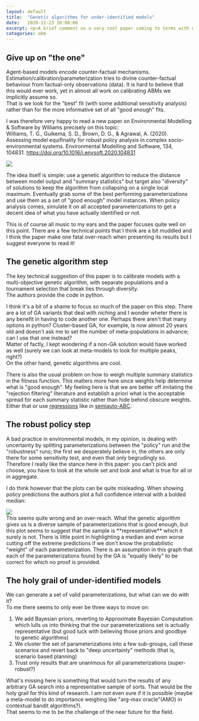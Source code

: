 ```yaml
---
layout: default
title:  "Genetic algorithms for under-identified models"
date:   2020-11-23 10:00:00
excerpt: <p>A brief comment on a very cool paper coming to terms with under-identification in agent-based models by tricking a genetic algorithm to do some more exploration than what we usually get from calibration techniques</p>
categories: abm 
--- 
```


## Give up on "the one"

Agent-based models encode counter-factual mechanisms. Estimation/calibration/parameterization tries to divine counter-factual behaviour from factual-only observations (data).  It is hard to believe that this would ever work, yet in almost all work on calibrating ABMs we implicitly assume so.  
That is we look for the "best" fit (with some additional sensitivity analysis) rather than for the more informative set of all "good enough" fits.

I was therefore very happy to read a new paper on Environmental Modelling & Software by Williams precisely on this topic:  
Williams, T. G., Guikema, S. D., Brown, D. G., & Agrawal, A. (2020). Assessing model equifinality for robust policy analysis in complex socio-environmental systems. Environmental Modelling and Software, 134, 104831. https://doi.org/10.1016/j.envsoft.2020.104831


<div>
<img style="max-width:100%" src="{{ site.baseurl }}/assets/dmc/dmc.png"/>
</div>

The idea itself is simple: use a genetic algorithm to reduce the distance between model output and "summary statistics" but target also "diversity" of solutions to keep the algorithm from collapsing on a single local maximum. 
Eventually grab some of the best performing parameterizations and use them as a set of "good enough" model instances. 
When policy analysis comes, simulate it on all accepted parameterizations to get a decent idea of what you have actually identified or not.

This is of course all music to my ears and the paper focuses quite well on this point. There are a few technical points that I think are a bit muddled and I think the paper make one fatal over-reach when presenting its results but I suggest everyone to read it!

## The genetic algorithm step

The key technical suggestion of this paper is to calibrate models with a multi-objective genetic algorithm, with separate populations and a tournament selection that break ties through diversity.  
The authors provide the code in python.

I think it's a bit of a shame to focus so much of the paper on this step. There are a lot of GA variants that deal with *niching* and I wonder wheter there is any benefit in having to code another one. Perhaps there aren't that many options in python? Cluster-based GA, for example, is now almost 20 years old and doesn't ask me to set the number of meta-populations in advance; can I use that one instead?  
Matter of factly, I kept wondering if a non-GA solution would have worked as well (surely we can look at meta-models to look for multiple peaks, right?)  
On the other hand, genetic algorithms are cool.

There is also the usual problem on how to weigh multiple summary statistics in the fitness function. This matters more here since weights help determine what is "good enough".
My feeling here is that we are better off imitating the "rejection filtering" literature and establish a priori what is the acceptable spread for each summary statistic rather than hide behind obscure weights. Either that or use [regressions](http://jasss.soc.surrey.ac.uk/23/1/7.html) like in [semiauto-ABC](https://arxiv.org/abs/1004.1112).


## The robust policy step

A bad practice in environmental models, in my opinion, is dealing with uncertainty by splitting parameterizations between the "policy" run and the "robustness" runs; the first we desperately believe in, the others are only there for some sensitivity test, and even that only begrudingly so.  
Therefore I really like the stance here in this paper: you can't pick and choose, you have to look at the whole set and look and what is true for all or in aggregate.

I do think however that the plots can be quite misleading. When showing policy predictions the authors plot a full confidence interval with a bolded median:  
<div >
<img style="max-width:100%" src="{{ site.baseurl }}/assets/dmc/confidence.png"/>
</div>  
This seems quite wrong and an over-reach. What the genetic algorithm gives us is a diverse sample of parameterizations that is good enough, but this plot seems to suggest that the sample is **representative** which it surely is not.  
There is little point in highlighting a median and even worse cutting off the extreme predictions if we don't know the probabilistic "weight" of each parameterization. There is an assumption in this graph that each of the parameterizations found by the GA is "equally likely" to be correct for which no proof is provided.

## The holy grail of under-identified models

We can generate a set of valid parameterizations, but what can we do with it?  
To me there seems to only ever be three ways to move on:

1. We add Bayesian priors, reverting to Approximate Bayesian Computation which lulls us into thinking that the our parameterizations set is actually representative (but good luck with believing those priors and goodbye to genetic algorithms)
2. We cluster the set of parameterizations into a few sub-groups, call these scenarios and revert back to "deep uncertainty" methods (that is, scenario based planning)
3. Trust only results that are unanimous for all parameterizations (super-robust?)

What's missing here is something that would turn the results of any arbitrary GA search into a representative sample of sorts. That would be the holy grail for this kind of research. I am not even sure if it is possible (maybe a meta-model to do importance weighing like  "arg-max oracle"(AMO)  in contextual bandit algorithms?).  
That seems to me to be the challenge of the near future for the field.

